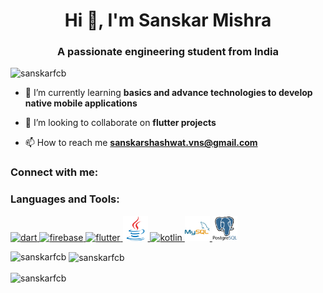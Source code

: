 <h1 align="center">Hi 👋, I'm Sanskar Mishra</h1>
<h3 align="center">A passionate engineering student from India</h3>

<p align="left"> <img src="https://komarev.com/ghpvc/?username=sanskarfcb&label=Profile%20views&color=0e75b6&style=flat" alt="sanskarfcb" /> </p>

- 🌱 I’m currently learning **basics and advance technologies to develop native mobile applications**

- 👯 I’m looking to collaborate on **flutter projects**

- 📫 How to reach me **sanskarshashwat.vns@gmail.com**

<h3 align="left">Connect with me:</h3>
<p align="left">
</p>

<h3 align="left">Languages and Tools:</h3>
<p align="left"> <a href="https://dart.dev" target="_blank" rel="noreferrer"> <img src="https://www.vectorlogo.zone/logos/dartlang/dartlang-icon.svg" alt="dart" width="40" height="40"/> </a> <a href="https://firebase.google.com/" target="_blank" rel="noreferrer"> <img src="https://www.vectorlogo.zone/logos/firebase/firebase-icon.svg" alt="firebase" width="40" height="40"/> </a> <a href="https://flutter.dev" target="_blank" rel="noreferrer"> <img src="https://www.vectorlogo.zone/logos/flutterio/flutterio-icon.svg" alt="flutter" width="40" height="40"/> </a> <a href="https://www.java.com" target="_blank" rel="noreferrer"> <img src="https://raw.githubusercontent.com/devicons/devicon/master/icons/java/java-original.svg" alt="java" width="40" height="40"/> </a> <a href="https://kotlinlang.org" target="_blank" rel="noreferrer"> <img src="https://www.vectorlogo.zone/logos/kotlinlang/kotlinlang-icon.svg" alt="kotlin" width="40" height="40"/> </a> <a href="https://www.mysql.com/" target="_blank" rel="noreferrer"> <img src="https://raw.githubusercontent.com/devicons/devicon/master/icons/mysql/mysql-original-wordmark.svg" alt="mysql" width="40" height="40"/> </a> <a href="https://www.postgresql.org" target="_blank" rel="noreferrer"> <img src="https://raw.githubusercontent.com/devicons/devicon/master/icons/postgresql/postgresql-original-wordmark.svg" alt="postgresql" width="40" height="40"/> </a> </p>

<p><img align="left" src="https://github-readme-stats.vercel.app/api/top-langs?username=sanskarfcb&show_icons=true&locale=en&layout=compact" alt="sanskarfcb" /></p>

<p>&nbsp;<img align="center" src="https://github-readme-stats.vercel.app/api?username=sanskarfcb&show_icons=true&locale=en" alt="sanskarfcb" /></p>

<p><img align="center" src="https://github-readme-streak-stats.herokuapp.com/?user=sanskarfcb&" alt="sanskarfcb" /></p>
